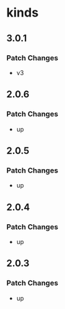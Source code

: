 # kinds

## 3.0.1

### Patch Changes

- v3

## 2.0.6

### Patch Changes

- up

## 2.0.5

### Patch Changes

- up

## 2.0.4

### Patch Changes

- up

## 2.0.3

### Patch Changes

- up
